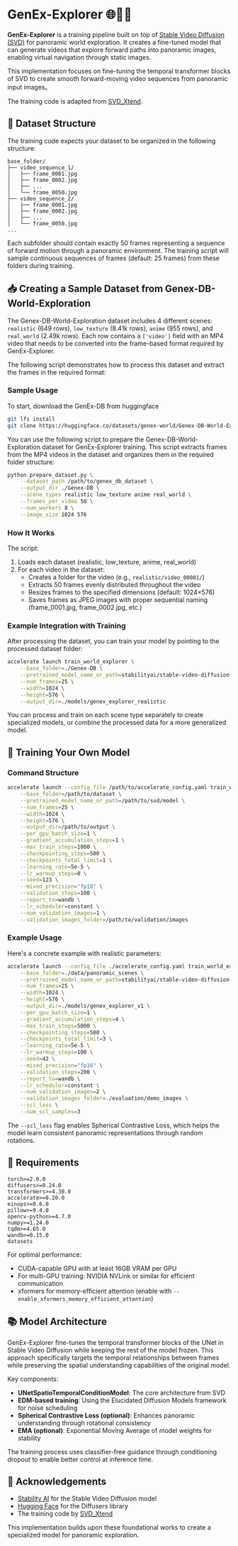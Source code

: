 # GenEx-Explorer 🌐🏃🏻

**GenEx-Explorer** is a training pipeline built on top of [Stable Video Diffusion (SVD)](https://stability.ai/stable-video) for panoramic world exploration. It creates a fine-tuned model that can generate videos that explore forward paths into panoramic images, enabling virtual navigation through static images.

This implementation focuses on fine-tuning the temporal transformer blocks of SVD to create smooth forward-moving video sequences from panoramic input images。

The training code is adapted from [SVD_Xtend](https://github.com/pixeli99/SVD_Xtend).

## 📂 Dataset Structure

The training code expects your dataset to be organized in the following structure:

```
base_folder/
├── video_sequence_1/
│   ├── frame_0001.jpg
│   ├── frame_0002.jpg
│   ├── ...
│   └── frame_0050.jpg
├── video_sequence_2/
│   ├── frame_0001.jpg
│   ├── frame_0002.jpg
│   ├── ...
│   └── frame_0050.jpg
...
```

Each subfolder should contain exactly 50 frames representing a sequence of forward motion through a panoramic environment. The training script will sample continuous sequences of frames (default: 25 frames) from these folders during training.

## 📥 Creating a Sample Dataset from Genex-DB-World-Exploration

The Genex-DB-World-Exploration dataset includes 4 different scenes: `realistic` (649 rows), `low_texture` (8.41k rows), `anime` (955 rows), and `real_world` (2.49k rows). Each row contains a `['video']` field with an MP4 video that needs to be converted into the frame-based format required by GenEx-Explorer.

The following script demonstrates how to process this dataset and extract the frames in the required format:

### Sample Usage

To start, download the GenEx-DB from huggingface

```bash
git lfs install
git clone https://huggingface.co/datasets/genex-world/Genex-DB-World-Exploration
```

You can use the following script to prepare the Genex-DB-World-Exploration dataset for GenEx-Explorer training. This script extracts frames from the MP4 videos in the dataset and organizes them in the required folder structure:

```bash
python prepare_dataset.py \
    --dataset_path /path/to/genex_db_dataset \
    --output_dir ./Genex-DB \
    --scene_types realistic low_texture anime real_world \
    --frames_per_video 50 \
    --num_workers 8 \
    --image_size 1024 576
```

### How It Works

The script:

1. Loads each dataset (realistic, low_texture, anime, real_world)
2. For each video in the dataset:
   - Creates a folder for the video (e.g., `realistic/video_00001/`)
   - Extracts 50 frames evenly distributed throughout the video
   - Resizes frames to the specified dimensions (default: 1024×576)
   - Saves frames as JPEG images with proper sequential naming (frame_0001.jpg, frame_0002.jpg, etc.)

### Example Integration with Training

After processing the dataset, you can train your model by pointing to the processed dataset folder:

```bash
accelerate launch train_world_explorer \
    --base_folder=./Genex-DB \
    --pretrained_model_name_or_path=stabilityai/stable-video-diffusion-img2vid-xt-1-1 \
    --num_frames=25 \
    --width=1024 \
    --height=576 \
    --output_dir=./models/genex_explorer_realistic
```

You can process and train on each scene type separately to create specialized models, or combine the processed data for a more generalized model.

## 🚀 Training Your Own Model

### Command Structure

```bash
accelerate launch --config_file /path/to/accelerate_config.yaml train_world_explorer \
    --base_folder=/path/to/dataset \
    --pretrained_model_name_or_path=/path/to/svd/model \
    --num_frames=25 \
    --width=1024 \
    --height=576 \
    --output_dir=/path/to/output \
    --per_gpu_batch_size=1 \
    --gradient_accumulation_steps=1 \
    --max_train_steps=1000 \
    --checkpointing_steps=500 \
    --checkpoints_total_limit=1 \
    --learning_rate=5e-5 \
    --lr_warmup_steps=0 \
    --seed=123 \
    --mixed_precision="fp16" \
    --validation_steps=100 \
    --report_to=wandb \
    --lr_scheduler=constant \
    --num_validation_images=1 \
    --validation_images_folder=/path/to/validation/images
```

### Example Usage

Here's a concrete example with realistic parameters:

```bash
accelerate launch --config_file ./accelerate_config.yaml train_world_explorer.py \
    --base_folder=./data/panoramic_scenes \
    --pretrained_model_name_or_path=stabilityai/stable-video-diffusion-img2vid-xt-1-1 \
    --num_frames=25 \
    --width=1024 \
    --height=576 \
    --output_dir=./models/genex_explorer_v1 \
    --per_gpu_batch_size=1 \
    --gradient_accumulation_steps=4 \
    --max_train_steps=5000 \
    --checkpointing_steps=500 \
    --checkpoints_total_limit=3 \
    --learning_rate=5e-5 \
    --lr_warmup_steps=100 \
    --seed=42 \
    --mixed_precision="fp16" \
    --validation_steps=200 \
    --report_to=wandb \
    --lr_scheduler=constant \
    --num_validation_images=2 \
    --validation_images_folder=./evaluation/demo_images \
    --scl_loss \
    --num_scl_samples=3
```

The `--scl_loss` flag enables Spherical Contrastive Loss, which helps the model learn consistent panoramic representations through random rotations.

## 🔧 Requirements

```
torch>=2.0.0
diffusers>=0.24.0
transformers>=4.30.0
accelerate>=0.20.0
einops>=0.6.0
pillow>=9.4.0
opencv-python>=4.7.0
numpy>=1.24.0
tqdm>=4.65.0
wandb>=0.15.0
datasets
```

For optimal performance:
- CUDA-capable GPU with at least 16GB VRAM per GPU
- For multi-GPU training: NVIDIA NVLink or similar for efficient communication
- xformers for memory-efficient attention (enable with `--enable_xformers_memory_efficient_attention`)

## 📚 Model Architecture

GenEx-Explorer fine-tunes the temporal transformer blocks of the UNet in Stable Video Diffusion while keeping the rest of the model frozen. This approach specifically targets the temporal relationships between frames while preserving the spatial understanding capabilities of the original model.

Key components:
- **UNetSpatioTemporalConditionModel**: The core architecture from SVD
- **EDM-based training**: Using the Elucidated Diffusion Models framework for noise scheduling
- **Spherical Contrastive Loss (optional)**: Enhances panoramic understanding through rotational consistency
- **EMA (optional)**: Exponential Moving Average of model weights for stability

The training process uses classifier-free guidance through conditioning dropout to enable better control at inference time.

## 🙏 Acknowledgements

- [Stability AI](https://stability.ai/) for the Stable Video Diffusion model
- [Hugging Face](https://huggingface.co/) for the Diffusers library
- The training code by [SVD_Xtend](https://github.com/pixeli99/SVD_Xtend)

This implementation builds upon these foundational works to create a specialized model for panoramic exploration.
